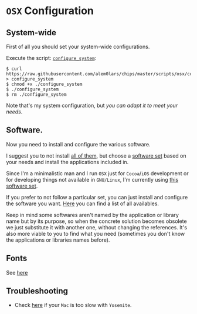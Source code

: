 # `OSX` Configuration

## System-wide

First of all you should set your system-wide configurations.

Execute the script: [`configure_system`](https://github.com/alem0lars/chips/blob/master/scripts/osx/configure_system):

```ShellSession
$ curl https://raw.githubusercontent.com/alem0lars/chips/master/scripts/osx/configure_system > configure_system
$ chmod +x ./configure_system
$ ./configure_system
$ rm ./configure_system
```

Note that's my system configuration, but *you can adapt it to meet your needs*.

## Software.

Now you need to install and configure the various software.

I suggest you to not install [all of them](./software/list), but choose a [software set](./software/sets) based on your needs and install the applications included in.

Since I'm a minimalistic man and I run `OSX` just for `Cocoa`/`iOS` development or for developing things not available in `GNU/Linux`, I'm currently using [this software set](./software/sets/minimal_development.md).

If you prefer to not follow a particular set, you can just install and configure the software you want. [Here](./software/list) you can find a list of all availables.

Keep in mind some softwares aren't named by the application or library name but by its purpose, so when the concrete solution becomes obsolete we just substitute it with another one, without changing the references. It's also more viable to you to find what you need (sometimes you don't know the applications or libraries names before).

## Fonts

See [here](./fonts.md)

## Troubleshooting

* Check [here](http://support.apple.com/kb/PH18761) if your `Mac` is too slow with `Yosemite`.
